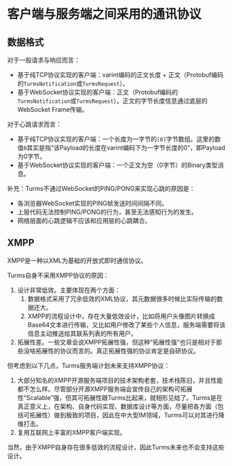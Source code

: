 # 客户端与服务端之间采用的通讯协议

## 数据格式

对于一般请求与响应而言：

* 基于纯TCP协议实现的客户端：varint编码的正文长度 + 正文（Protobuf编码的`TurmsNotification`或`TurmsRequest`）。
* 基于WebSocket协议实现的客户端：正文（Protobuf编码的`TurmsNotification`或`TurmsRequest`）。正文的字节长度信息通过底层的WebSocket Frame传输。

对于心跳请求而言：

* 基于纯TCP协议实现的客户端：一个长度为一字节的`[0]`字节数组。这里的数值`0`其实是指“该Payload的长度在varint编码下为一字节长度的0”，即Payload为0字节。
* 基于WebSocket协议实现的客户端：一个正文为空（0字节）的Binary类型消息。

补充：Turms不通过WebSocket的PING/PONG来实现心跳的原因是：

* 各浏览器WebSocket实现的PING帧发送时间间隔不同。
* 上层代码无法控制PING/PONG的行为，甚至无法感知行为的发生。
* 网络层面的心跳逻辑不应该和应用层的心跳耦合。

## XMPP

XMPP是一种以XML为基础的开放式即时通信协议。

Turms自身不采用XMPP协议的原因：

1. 设计非常低效。主要体现在两个方面：
   1. 数据格式采用了冗余低效的XML协议，其元数据很多时候比实际传输的数据还大。
   2. XMPP的流程设计中，存在大量低效设计，比如将用户头像图片转换成Base64文本进行传输，又比如用户修改了某些个人信息，服务端需要将该信息主动推送给其联系列表的所有用户。
2. 拓展性差。一些文章会说XMPP拓展性强，但这种“拓展性强”也只是相对于那些没啥拓展性的协议而言的。真正拓展性强的协议肯定是自研协议。

但考虑到以下几点，Turms服务端计划未来支持XMPP协议：

1. 大部分知名的XMPP开源服务端项目的技术架构老套，技术栈陈旧，并且性能都不怎么样。尽管部分开源XMPP服务端会宣传自己的架构可拓展性“Scalable”强，但其可拓展性跟Turms比起来，就相形见绌了。Turms是在真正意义上，在架构、自身代码实现、数据库设计等方面，尽量把各方面（包括可拓展性）做到极致的项目，因此在中大型IM领域，Turms可以对其进行降维打击。
2. 复用互联网上丰富的XMPP客户端实现。

当然，由于XMPP自身存在很多低效的流程设计，因此Turms未来也不会支持这些设计。